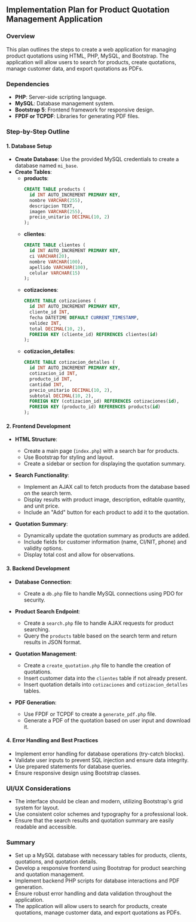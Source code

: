 ## Implementation Plan for Product Quotation Management Application

### Overview
This plan outlines the steps to create a web application for managing product quotations using HTML, PHP, MySQL, and Bootstrap. The application will allow users to search for products, create quotations, manage customer data, and export quotations as PDFs.

### Dependencies
- **PHP**: Server-side scripting language.
- **MySQL**: Database management system.
- **Bootstrap 5**: Frontend framework for responsive design.
- **FPDF or TCPDF**: Libraries for generating PDF files.

### Step-by-Step Outline

#### 1. Database Setup
- **Create Database**: Use the provided MySQL credentials to create a database named `mi_base`.
- **Create Tables**:
  - **products**: 
    ```sql
    CREATE TABLE products (
      id INT AUTO_INCREMENT PRIMARY KEY,
      nombre VARCHAR(255),
      descripcion TEXT,
      imagen VARCHAR(255),
      precio_unitario DECIMAL(10, 2)
    );
    ```
  - **clientes**: 
    ```sql
    CREATE TABLE clientes (
      id INT AUTO_INCREMENT PRIMARY KEY,
      ci VARCHAR(20),
      nombre VARCHAR(100),
      apellido VARCHAR(100),
      celular VARCHAR(15)
    );
    ```
  - **cotizaciones**: 
    ```sql
    CREATE TABLE cotizaciones (
      id INT AUTO_INCREMENT PRIMARY KEY,
      cliente_id INT,
      fecha DATETIME DEFAULT CURRENT_TIMESTAMP,
      validez INT,
      total DECIMAL(10, 2),
      FOREIGN KEY (cliente_id) REFERENCES clientes(id)
    );
    ```
  - **cotizacion_detalles**: 
    ```sql
    CREATE TABLE cotizacion_detalles (
      id INT AUTO_INCREMENT PRIMARY KEY,
      cotizacion_id INT,
      producto_id INT,
      cantidad INT,
      precio_unitario DECIMAL(10, 2),
      subtotal DECIMAL(10, 2),
      FOREIGN KEY (cotizacion_id) REFERENCES cotizaciones(id),
      FOREIGN KEY (producto_id) REFERENCES products(id)
    );
    ```

#### 2. Frontend Development
- **HTML Structure**:
  - Create a main page (`index.php`) with a search bar for products.
  - Use Bootstrap for styling and layout.
  - Create a sidebar or section for displaying the quotation summary.

- **Search Functionality**:
  - Implement an AJAX call to fetch products from the database based on the search term.
  - Display results with product image, description, editable quantity, and unit price.
  - Include an "Add" button for each product to add it to the quotation.

- **Quotation Summary**:
  - Dynamically update the quotation summary as products are added.
  - Include fields for customer information (name, CI/NIT, phone) and validity options.
  - Display total cost and allow for observations.

#### 3. Backend Development
- **Database Connection**:
  - Create a `db.php` file to handle MySQL connections using PDO for security.
  
- **Product Search Endpoint**:
  - Create a `search.php` file to handle AJAX requests for product searching.
  - Query the `products` table based on the search term and return results in JSON format.

- **Quotation Management**:
  - Create a `create_quotation.php` file to handle the creation of quotations.
  - Insert customer data into the `clientes` table if not already present.
  - Insert quotation details into `cotizaciones` and `cotizacion_detalles` tables.

- **PDF Generation**:
  - Use FPDF or TCPDF to create a `generate_pdf.php` file.
  - Generate a PDF of the quotation based on user input and download it.

#### 4. Error Handling and Best Practices
- Implement error handling for database operations (try-catch blocks).
- Validate user inputs to prevent SQL injection and ensure data integrity.
- Use prepared statements for database queries.
- Ensure responsive design using Bootstrap classes.

### UI/UX Considerations
- The interface should be clean and modern, utilizing Bootstrap's grid system for layout.
- Use consistent color schemes and typography for a professional look.
- Ensure that the search results and quotation summary are easily readable and accessible.

### Summary
- Set up a MySQL database with necessary tables for products, clients, quotations, and quotation details.
- Develop a responsive frontend using Bootstrap for product searching and quotation management.
- Implement backend PHP scripts for database interactions and PDF generation.
- Ensure robust error handling and data validation throughout the application.
- The application will allow users to search for products, create quotations, manage customer data, and export quotations as PDFs.
